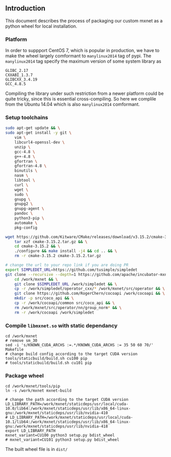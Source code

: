 ## Introduction
This document describes the process of packaging our custom mxnet as a python wheel for local installation.

### Platform
In order to suppport CentOS 7, which is popular in production, we have to make the wheel largely comformant to `manylinux2014` tag of pypi.
The `manylinux2014` tag specify the maximum version of some system library as
```
GLIBC_2.17
CXXABI_1.3.7
GLIBCXX_3.4.19
GCC_4.8.5
```
Compiling the library under such restriction from a newer platform could be quite tricky, since this is essential cross-compiling.
So here we complile from the Ubuntu 14.04 which is also `manylinux2014` comformant.

### Setup toolchains
```bash
sudo apt-get update && \
sudo apt-get install -y git \
    vim \
    libcurl4-openssl-dev \
    unzip \
    gcc-4.8 \
    g++-4.8 \
    gfortran \
    gfortran-4.8 \
    binutils \
    nasm \
    libtool \
    curl \
    wget \
    sudo \
    gnupg \
    gnupg2 \
    gnupg-agent \
    pandoc \
    python3-pip \
    automake \
    pkg-config

wget https://github.com/Kitware/CMake/releases/download/v3.15.2/cmake-3.15.2.tar.gz && \
    tar xzf cmake-3.15.2.tar.gz && \
    cd cmake-3.15.2 && \
    ./configure && make install -j4 && cd .. && \
    rm -r cmake-3.15.2 cmake-3.15.2.tar.gz

# change the url to your repo link if you are doing PR
export SIMPLEDET_URL=https://github.com/tusimple/simpledet
git clone --recursive --depth=1 https://github.com/apache/incubator-mxnet /work/mxnet && \
    cd /work/mxnet && \
    git clone $SIMPLEDET_URL /work/simpledet && \
    cp -r /work/simpledet/operator_cxx/* /work/mxnet/src/operator && \
    git clone https://github.com/RogerChern/cocoapi /work/cocoapi && \
    mkdir -p src/coco_api && \
    cp -r /work/cocoapi/common src/coco_api && \
    rm /work/mxnet/src/operator/nn/group_norm* && \
    rm -r /work/cocoapi /work/simpledet
```

### Compile `libmxnet.so` with static dependancy
```
cd /work/mxnet
# remove sm_30
sed -i 's/KNOWN_CUDA_ARCHS :=.*/KNOWN_CUDA_ARCHS := 35 50 60 70/' Makefile
# change build config according to the target CUDA version
tools/staticbuild/build.sh cu100 pip
# tools/staticbuild/build.sh cu101 pip
```

### Package wheel
```
cd /work/mxnet/tools/pip
ln -s /work/mxnet mxnet-build

# change the path according to the target CUDA version
LD_LIBRARY_PATH=/work/mxnet/staticdeps/usr/local/cuda-10.0/lib64:/work/mxnet/staticdeps/usr/lib/x86_64-linux-gnu:/work/mxnet/staticdeps/usr/lib/nvidia-410
# LD_LIBRARY_PATH=/work/mxnet/staticdeps/usr/local/cuda-10.1/lib64:/work/mxnet/staticdeps/usr/lib/x86_64-linux-gnu:/work/mxnet/staticdeps/usr/lib/nvidia-418
export LD_LIBRARY_PATH
mxnet_variant=CU100 python3 setup.py bdist_wheel
# mxnet_variant=CU101 python3 setup.py bdist_wheel
```

The built wheel file is in `dist/`
